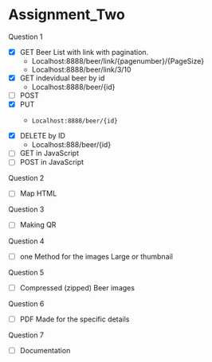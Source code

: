 # Assignment_Two

Question 1

- [x] GET Beer List with link with pagination.
     -   Localhost:8888/beer/link/{pagenumber}/{PageSize}
     -   Localhost:8888/beer/link/3/10
- [x] GET indevidual beer by id
     -   Localhost:8888/beer/{id}
- [ ] POST 
- [x] PUT
     -     Localhost:8888/beer/{id}
- [x] DELETE by ID
     -    Localhost:888/beer/{id}
- [ ] GET in JavaScript
- [ ] POST in JavaScript

Question 2 

- [ ] Map HTML

Question 3

- [ ] Making QR

Question 4

- [ ] one Method for the images Large or thumbnail

Question 5

- [ ] Compressed (zipped) Beer images

Question 6

- [ ] PDF Made for the specific details

Question 7

- [ ] Documentation
